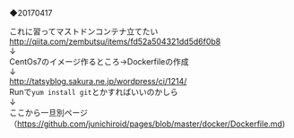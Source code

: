 ◆20170417  

これに習ってマストドンコンテナ立てたい    
http://qiita.com/zembutsu/items/fd52a504321dd5d6f0b8    
↓    
CentOs7のイメージ作るところ→Dockerfileの作成    
↓    
http://tatsyblog.sakura.ne.jp/wordpress/ci/1214/    
Runで`yum install git`とかすればいいのかしら    
↓    
ここから一旦別ページ（https://github.com/junichiroid/pages/blob/master/docker/Dockerfile.md)

